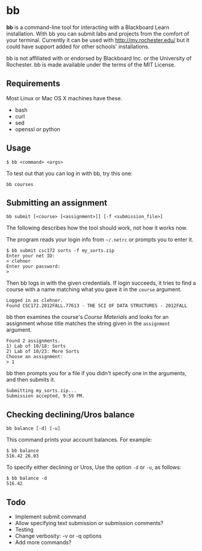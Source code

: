 bb
==

**bb** is a command-line tool for interacting with a Blackboard Learn
installation. With bb you can submit labs and projects from the comfort of your
terminal. Currently it can be used with http://my.rochester.edu/ but it could
have support added for other schools' installations.

bb is not affiliated with or endorsed by Blackboard Inc. or the University of
Rochester. bb is made available under the terms of the MIT License.

Requirements
------------

Most Linux or Mac OS X machines have these.

- bash
- curl
- sed
- openssl or python

Usage
-----

    $ bb <command> <args>

To test out that you can log in with bb, try this one:

    bb courses

Submitting an assignment
------------------------

    bb submit [<course> [<assignment>]] [-f <submission_file>]

The following describes how the tool should work, not how it works now.

The program reads your login info from `~/.netrc` or prompts you
to enter it.

    $ bb submit csc172 sorts -f my_sorts.zip
    Enter your net ID:
    > clehner
    Enter your password:
    >

Then bb logs in with the given credentials. If login succeeds, it tries to
find a course with a name matching what you gave it in the `course` argument.

    Logged in as clehner.
    Found CSC172.2012FALL.77613 - THE SCI OF DATA STRUCTURES - 2012FALL

bb then examines the course's _Course Materials_ and looks for an assignment
whose title matches the string given in the `assignment` argument.

    Found 2 assignments.
    1) Lab of 10/18: Sorts
    2) Lab of 10/23: More Sorts
    Choose an assignment:
    > 1

bb then prompts you for a file if you didn't specify one in the arguments, and
then submits it.

    Submitting my_sorts.zip...
    Submission accepted, 9:59 PM.

Checking declining/Uros balance
------------------------------

    bb balance [-d] [-u]

This command prints your account balances. For example:

    $ bb balance
    516.42 26.03

To specify either declining or Uros, Use the option `-d` or `-u`, as follows:

    $ bb balance -d
    516.42

Todo
----

- Implement submit command
- Allow specifying text submission or submission comments?
- Testing
- Change verbosity: -v or -q options
- Add more commands?
